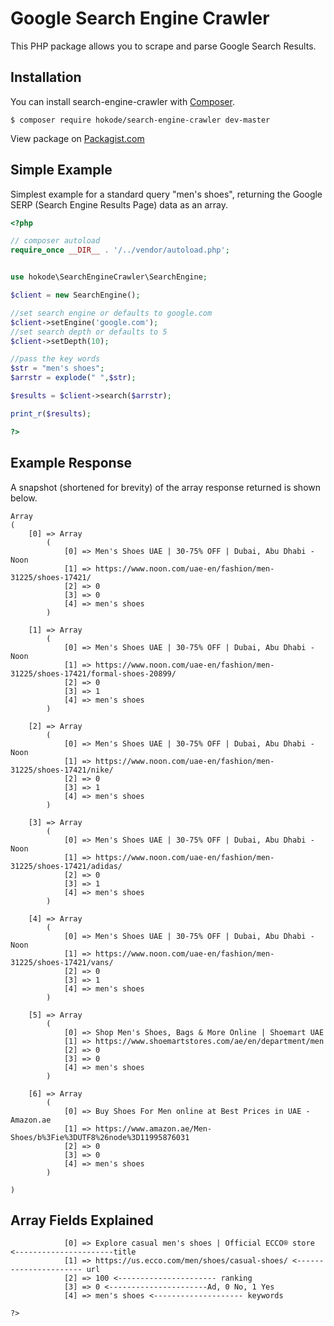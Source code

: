 # Google Search Engine Crawler

This PHP package allows you to scrape and parse Google Search Results.

## Installation
You can install search-engine-crawler with [Composer](https://getcomposer.org/).

```shell
$ composer require hokode/search-engine-crawler dev-master
```

View package on [Packagist.com](https://packagist.org/packages/hokode/search-engine-crawler)


## Simple Example
Simplest example for a standard query "men's shoes", returning the Google SERP (Search Engine Results Page) data as an array.
```php
<?php

// composer autoload
require_once __DIR__ . '/../vendor/autoload.php';


use hokode\SearchEngineCrawler\SearchEngine;

$client = new SearchEngine();

//set search engine or defaults to google.com
$client->setEngine('google.com');
//set search depth or defaults to 5
$client->setDepth(10);

//pass the key words
$str = "men's shoes";
$arrstr = explode(" ",$str);

$results = $client->search($arrstr);

print_r($results);

?>
```


## Example Response
A snapshot (shortened for brevity) of the array response returned is shown below. 
```array
Array
(
    [0] => Array
        (
            [0] => Men's Shoes UAE | 30-75% OFF | Dubai, Abu Dhabi - Noon
            [1] => https://www.noon.com/uae-en/fashion/men-31225/shoes-17421/
            [2] => 0
            [3] => 0
            [4] => men's shoes
        )

    [1] => Array
        (
            [0] => Men's Shoes UAE | 30-75% OFF | Dubai, Abu Dhabi - Noon
            [1] => https://www.noon.com/uae-en/fashion/men-31225/shoes-17421/formal-shoes-20899/
            [2] => 0
            [3] => 1
            [4] => men's shoes
        )

    [2] => Array
        (
            [0] => Men's Shoes UAE | 30-75% OFF | Dubai, Abu Dhabi - Noon
            [1] => https://www.noon.com/uae-en/fashion/men-31225/shoes-17421/nike/
            [2] => 0
            [3] => 1
            [4] => men's shoes
        )

    [3] => Array
        (
            [0] => Men's Shoes UAE | 30-75% OFF | Dubai, Abu Dhabi - Noon
            [1] => https://www.noon.com/uae-en/fashion/men-31225/shoes-17421/adidas/
            [2] => 0
            [3] => 1
            [4] => men's shoes
        )

    [4] => Array
        (
            [0] => Men's Shoes UAE | 30-75% OFF | Dubai, Abu Dhabi - Noon
            [1] => https://www.noon.com/uae-en/fashion/men-31225/shoes-17421/vans/
            [2] => 0
            [3] => 1
            [4] => men's shoes
        )

    [5] => Array
        (
            [0] => Shop Men's Shoes, Bags & More Online | Shoemart UAE
            [1] => https://www.shoemartstores.com/ae/en/department/men
            [2] => 0
            [3] => 0
            [4] => men's shoes
        )

    [6] => Array
        (
            [0] => Buy Shoes For Men online at Best Prices in UAE - Amazon.ae
            [1] => https://www.amazon.ae/Men-Shoes/b%3Fie%3DUTF8%26node%3D11995876031
            [2] => 0
            [3] => 0
            [4] => men's shoes
        )

)

```

## Array Fields Explained 

```array
            [0] => Explore casual men's shoes | Official ECCO® store <----------------------title
            [1] => https://us.ecco.com/men/shoes/casual-shoes/ <---------------------- url
            [2] => 100 <---------------------- ranking
            [3] => 0 <----------------------Ad, 0 No, 1 Yes
            [4] => men's shoes <-------------------- keywords

?>
```


